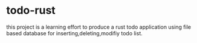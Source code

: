 # todo-rust
this project is a learning effort to produce a rust todo application using file based database for inserting,deleting,modifiy todo list.
